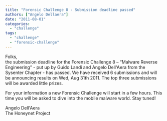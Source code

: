 ```yaml
---
title: "Forensic Challenge 8 - Submission deadline passed"
authors: ["Angelo Dellaera"]
date: "2011-08-01"
categories: 
  - "challenge"
tags: 
  - "challenge"
  - "forensic-challenge"
---
```


Folks,  
the submission deadline for the Forensic Challenge 8 – “Malware Reverse Engineering” - put up by Guido Landi and Angelo Dell'Aera from the Sysenter Chapter - has passed. We have received 6 submissions and will be announcing results on Wed, Aug 31th 2011. The top three submissions will be awarded little prizes.  
  
For your information a new Forensic Challenge will start in a few hours. This time you will be asked to dive into the mobile malware world. Stay tuned!  
  
Angelo Dell'Aera  
The Honeynet Project
